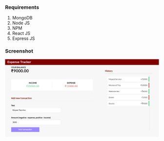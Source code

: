 
### Requirements

1. MongoDB
2. Node JS
3. NPM
4. React JS
5. Express JS


### Screenshot
![EXPENSE_TRACKER](expense-tracker.PNG)


